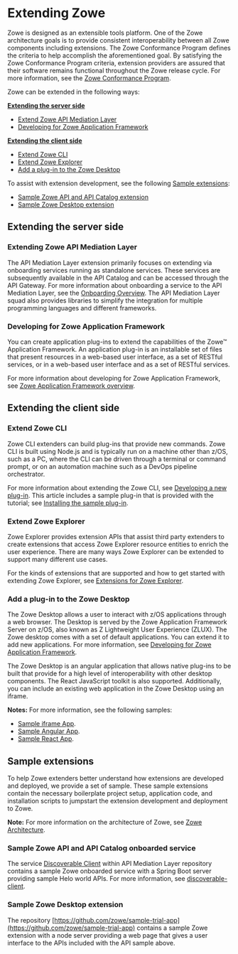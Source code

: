 # Extending Zowe

Zowe is designed as an extensible tools platform. One of the Zowe architecture goals is to provide consistent interoperability between all Zowe components including extensions. The Zowe Conformance Program defines the criteria to help accomplish the aforementioned goal. By satisfying the Zowe Conformance Program criteria, extension providers are assured that their software remains functional throughout the Zowe release cycle. For more information, see the [Zowe Conformance Program](zowe-conformance-program.md).

Zowe can be extended in the following ways:

**[Extending the server side](#extending-the-server-side)**

- [Extend Zowe API Mediation Layer](#extend-zowe-api-mediation-layer)
- [Developing for Zowe Application Framework](#developing-for-zowe-application-framework)

**[Extending the client side](#extending-the-client-side)**

- [Extend Zowe CLI](#extend-zowe-cli)
- [Extend Zowe Explorer](#extend-zowe-explorer)
- [Add a plug-in to the Zowe Desktop](#add-a-plug-in-to-the-zowe-desktop)

To assist with extension development, see the following [Sample extensions](#sample-extensions):

- [Sample Zowe API and API Catalog extension](#sample-zowe-api-and-api-catalog-extension)
- [Sample Zowe Desktop extension](#sample-zowe-desktop-extension)

## Extending the server side

### Extending Zowe API Mediation Layer 

The API Mediation Layer extension primarily focuses on extending via onboarding services running as standalone services. These services are subsequently available in the API Catalog and can be accessed through the API Gateway. For more information about onboarding a service to the API Mediation Layer, see the [Onboarding Overview](./extend-apiml/onboard-overview.md). The API Mediation Layer squad also provides libraries to simplify the integration for multiple programming languages and different frameworks.

### Developing for Zowe Application Framework

You can create application plug-ins to extend the capabilities of the Zowe™ Application Framework. An application plug-in is an installable set of files that present resources in a web-based user interface, as a set of RESTful services, or in a web-based user interface and as a set of RESTful services.

For more information about developing for Zowe Application Framework, see [Zowe Application Framework overview](./extend-desktop/mvd-extendingzlux.md).

## Extending the client side

### Extend Zowe CLI

Zowe CLI extenders can build plug-ins that provide new commands. Zowe CLI is built using Node.js and is typically run on a machine other than z/OS, such as a PC, where the CLI can be driven through a terminal or command prompt, or on an automation machine such as a DevOps pipeline orchestrator.

For more information about extending the Zowe CLI, see [Developing a new plug-in](extend-cli/cli-developing-a-plugin.md). This article includes a sample plug-in that is provided with the tutorial; see [Installing the sample plug-in](extend-cli/cli-installing-sample-plugin.md).

### Extend Zowe Explorer

Zowe Explorer provides extension APIs that assist third party extenders to create extensions that access Zowe Explorer resource entities to enrich the user experience. There are many ways Zowe Explorer can be extended to support many different use cases. 

For the kinds of extensions that are supported and how to get started with extending Zowe Explorer, see [Extensions for Zowe Explorer](https://github.com/zowe/zowe-explorer-vscode/wiki/Extending-Zowe-Explorer).

### Add a plug-in to the Zowe Desktop

The Zowe Desktop allows a user to interact with z/OS applications through a web browser. The Desktop is served by the Zowe Application Framework Server on z/OS, also known as Z Lightweight User Experience (ZLUX). The Zowe desktop comes with a set of default applications. You can extend it to add new applications. For more information, see [Developing for Zowe Application Framework](extend-desktop/mvd-extendingzlux.md).

The Zowe Desktop is an angular application that allows native plug-ins to be built that provide for a high level of interoperability with other desktop components.  The React JavaScript toolkit is also supported. Additionally, you can include an existing web application in the Zowe Desktop using an iframe.

**Notes:** For more information, see the following samples:

- [Sample iframe App](extend-desktop/mvd-extendingzlux.md#sample-iframe-app).
- [Sample Angular App](extend-desktop/mvd-extendingzlux.md#sample-angular-app).
- [Sample React App](extend-desktop/mvd-extendingzlux.md#sample-react-app).

## Sample extensions

To help Zowe extenders better understand how extensions are developed and deployed,
we provide a set of sample. These sample extensions contain the necessary boilerplate project setup, application code, and installation scripts to jumpstart the extension development and deployment to Zowe.

**Note:** For more information on the architecture of Zowe, see [Zowe Architecture](../getting-started/zowe-architecture.md).

### Sample Zowe API and API Catalog onboarded service

The service [Discoverable Client](https://github.com/zowe/api-layer/tree/v3.x.x/discoverable-client) within API Mediation Layer repository contains a sample Zowe onboarded service with a Spring Boot server providing sample Helo world APIs. For more information, see [discoverable-client](https://github.com/zowe/api-layer/blob/v3.x.x/discoverable-client/README.md).  

### Sample Zowe Desktop extension

The repository [https://github.com/zowe/sample-trial-app](https://github.com/zowe/sample-trial-app) contains a sample Zowe extension with a node server providing a web page that gives a user interface to the APIs included with the API sample above.  
